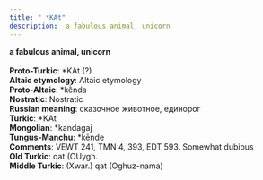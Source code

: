 ```yaml
---
title: " *KAt"
description:  a fabulous animal, unicorn
---
```

<strong> a fabulous animal, unicorn</strong><br><br>
<strong>Proto-Turkic</strong>:  *KAt (?)<br>
<strong>Altaic etymology</strong>:  Altaic etymology<br>
<strong> Proto-Altaic</strong>:  *kḕnda<br>
<strong>Nostratic</strong>:  Nostratic<br>
<strong>Russian meaning</strong>:  сказочное животное, единорог<br>
<strong>Turkic</strong>:  *KAt<br>
<strong>Mongolian</strong>:  *kandagaj<br>
<strong>Tungus-Manchu</strong>:  *kēnde<br>
<strong>Comments</strong>:  VEWT 241, TMN 4, 393, EDT 593. Somewhat dubious<br>
<strong>Old Turkic</strong>:  qat (OUygh.<br>
<strong>Middle Turkic</strong>:  (Xwar.) qat (Oghuz-nama)<br>



